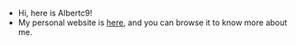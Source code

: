 - Hi, here is Albertc9!
- My personal website is [here](albertc9.github.io), and you can browse it to know more about me.

<!---
albertc9/albertc9 is a ✨ special ✨ repository because its `README.md` (this file) appears on your GitHub profile.
You can click the Preview link to take a look at your changes.
--->
